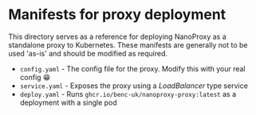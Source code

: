# Manifests for proxy deployment

This directory serves as a reference for deploying NanoProxy as a standalone proxy to Kubernetes. These manifests are generally not to be used 'as-is' and should be modified as required.

- `config.yaml` - The config file for the proxy. Modify this with your real config 😁
- `service.yaml` - Exposes the proxy using a *LoadBalancer* type service
- `deploy.yaml` - Runs `ghcr.io/benc-uk/nanoproxy-proxy:latest` as a deployment with a single pod
  